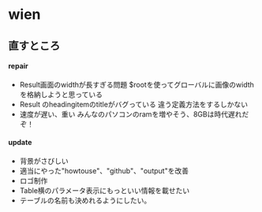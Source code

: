 # wien

## 直すところ
#### repair
- Result画面のwidthが長すぎる問題
$rootを使ってグローバルに画像のwidthを格納しようと思っている
- Result のheadingitemのtitleがバグっている
違う定義方法をするしかない
- 速度が遅い、重い
みんなのパソコンのramを増やそう、8GBは時代遅れだぞ！

#### update
- 背景がさびしい
- 適当にやった"howtouse"、"github"、"output"を改善
- ロゴ制作
- Table横のパラメータ表示にもっといい情報を載せたい
- テーブルの名前も決めれるようにしたい。
